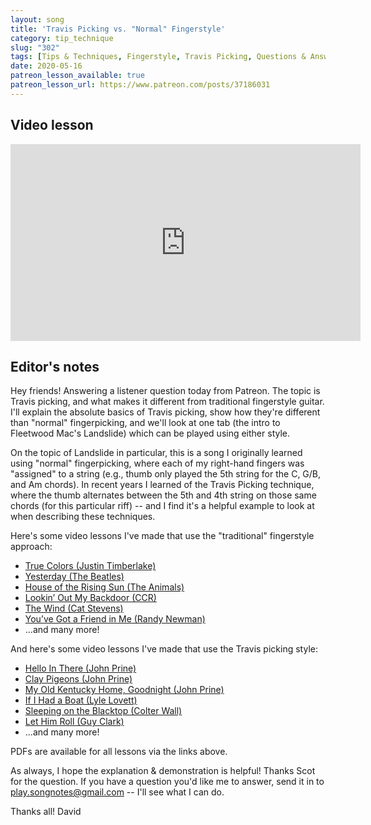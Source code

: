 ```yaml
---
layout: song
title: 'Travis Picking vs. "Normal" Fingerstyle'
category: tip_technique
slug: "302"
tags: [Tips & Techniques, Fingerstyle, Travis Picking, Questions & Answers, Key of C]
date: 2020-05-16
patreon_lesson_available: true
patreon_lesson_url: https://www.patreon.com/posts/37186031
---
```


## Video lesson

 <iframe width="560" height="315" src="https://www.youtube.com/embed/IzI9S0obKlo" frameborder="0" allow="accelerometer; autoplay; encrypted-media; gyroscope; picture-in-picture" allowfullscreen></iframe>

<!-- {% include pdf-module.html has_patreon_url=page.patreon_lesson_url patreon_url=page.patreon_lesson_url song_name=page.song_title %} -->

## Editor's notes

Hey friends! Answering a listener question today from Patreon. The topic is Travis picking, and what makes it different from traditional fingerstyle guitar. I'll explain the absolute basics of Travis picking, show how they're different than "normal" fingerpicking, and we'll look at one tab (the intro to Fleetwood Mac's Landslide) which can be played using either style.

On the topic of Landslide in particular, this is a song I originally learned using "normal" fingerpicking, where each of my right-hand fingers was "assigned" to a string (e.g., thumb only played the 5th string for the C, G/B, and Am chords). In recent years I learned of the Travis Picking technique, where the thumb alternates between the 5th and 4th string on those same chords (for this particular riff) -- and I find it's a helpful example to look at when describing these techniques.

Here's some video lessons I've made that use the "traditional" fingerstyle approach:

- [True Colors (Justin Timberlake)](http://playsongnotes.com/lessons/32/)
- [Yesterday (The Beatles)](http://playsongnotes.com/lessons/242/)
- [House of the Rising Sun (The Animals)](http://playsongnotes.com/lessons/293/)
- [Lookin’ Out My Backdoor (CCR)](http://playsongnotes.com/lessons/261/)
- [The Wind (Cat Stevens)](http://playsongnotes.com/lessons/254/)
- [You’ve Got a Friend in Me (Randy Newman)](http://playsongnotes.com/lessons/246/)
- ...and many more!

And here's some video lessons I've made that use the Travis picking style:

- [Hello In There (John Prine)](http://playsongnotes.com/lessons/295/)
- [Clay Pigeons (John Prine)](http://playsongnotes.com/lessons/294/)
- [My Old Kentucky Home, Goodnight (John Prine)](http://playsongnotes.com/lessons/238/)
- [If I Had a Boat (Lyle Lovett)](http://playsongnotes.com/lessons/229/)
- [Sleeping on the Blacktop (Colter Wall)](http://playsongnotes.com/lessons/237/)
- [Let Him Roll (Guy Clark)](http://playsongnotes.com/lessons/226/)
- ...and many more!

PDFs are available for all lessons via the links above.

As always, I hope the explanation & demonstration is helpful! Thanks Scot for the question. If you have a question you'd like me to answer, send it in to play.songnotes@gmail.com -- I'll see what I can do.

Thanks all!
David
